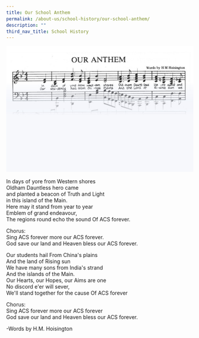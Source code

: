 ```yaml
---
title: Our School Anthem
permalink: /about-us/school-history/our-school-anthem/
description: ""
third_nav_title: School History
---
```


![](/images/schools_anthem1.jpg)

In days of yore from Western shores  
Oldham Dauntless hero came  
and planted a beacon of Truth and Light  
in this island of the Main.  
Here may it stand from year to year  
Emblem of grand endeavour,  
The regions round echo the sound Of ACS forever.  
  
Chorus:  
Sing ACS forever more our ACS forever.  
God save our land and Heaven bless our ACS forever.  
  
Our students hail From China's plains  
And the land of Rising sun  
We have many sons from India's strand  
And the islands of the Main.  
Our Hearts, our Hopes, our Aims are one  
No discord e'er will sever,  
We'll stand together for the cause Of ACS forever  
  
Chorus:  
Sing ACS forever more our ACS forever  
God save our land and Heaven bless our ACS forever.  
  
\-Words by H.M. Hoisington